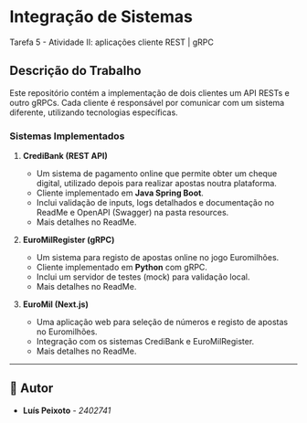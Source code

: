 # Integração de Sistemas
Tarefa 5 - Atividade II: aplicações cliente REST | gRPC

## Descrição do Trabalho
Este repositório contém a implementação de dois clientes um API RESTs e outro gRPCs.
Cada cliente é responsável por comunicar com um sistema diferente, utilizando tecnologias específicas.

### Sistemas Implementados
1. **CrediBank (REST API)**
   - Um sistema de pagamento online que permite obter um cheque digital, utilizado depois para realizar apostas noutra plataforma.
   - Cliente implementado em **Java Spring Boot**.
   - Inclui validação de inputs, logs detalhados e documentação no ReadMe e OpenAPI (Swagger) na pasta resources.
    - Mais detalhes no ReadMe.

2. **EuroMilRegister (gRPC)**
   - Um sistema para registo de apostas online no jogo Euromilhões.
   - Cliente implementado em **Python** com gRPC.
   - Inclui um servidor de testes (mock) para validação local.
   - Mais detalhes no ReadMe.

3. **EuroMil (Next.js)**
   - Uma aplicação web para seleção de números e registo de apostas no Euromilhões.
   - Integração com os sistemas CrediBank e EuroMilRegister.
   - Mais detalhes no ReadMe.


---

## 👥 Autor
- **Luís Peixoto** - *2402741*